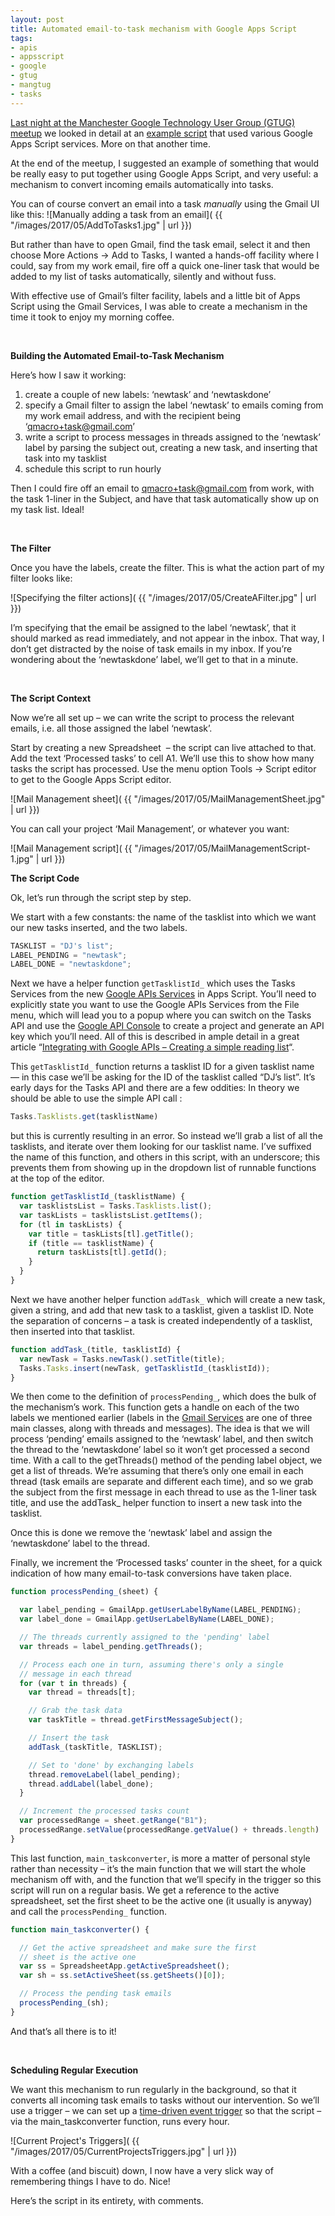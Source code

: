 ```yaml
---
layout: post
title: Automated email-to-task mechanism with Google Apps Script
tags:
- apis
- appsscript
- google
- gtug
- mangtug
- tasks
---
```



[Last night at the Manchester Google Technology User Group (GTUG) meetup](http://madlab.org.uk/content/manchester-google-technology-user-group-13/) we looked in detail at an [example script](https://plus.google.com/110526626182299357893/posts/CetQyVtLKy8) that used various Google Apps Script services. More on that another time.

At the end of the meetup, I suggested an example of something that would be really easy to put together using Google Apps Script, and very useful: a mechanism to convert incoming emails automatically into tasks.

You can of course convert an email into a task *manually* using the Gmail UI like this:
![Manually adding a task from an email]( {{ "/images/2017/05/AddToTasks1.jpg" | url }})

But rather than have to open Gmail, find the task email, select it and then choose More Actions -> Add to Tasks, I wanted a hands-off facility where I could, say from my work email, fire off a quick one-liner task that would be added to my list of tasks automatically, silently and without fuss.

With effective use of Gmail’s filter facility, labels and a little bit of Apps Script using the Gmail Services, I was able to create a mechanism in the time it took to enjoy my morning coffee.

 

**Building the Automated Email-to-Task Mechanism**

Here’s how I saw it working:

1. create a couple of new labels: ‘newtask’ and ‘newtaskdone’
2. specify a Gmail filter to assign the label ‘newtask’ to emails coming from my work email address, and with the recipient being ‘qmacro+task@gmail.com’
3. write a script to process messages in threads assigned to the ‘newtask’ label by parsing the subject out, creating a new task, and inserting that task into my tasklist
4. schedule this script to run hourly

Then I could fire off an email to qmacro+task@gmail.com from work, with the task 1-liner in the Subject, and have that task automatically show up on my task list. Ideal!

 

**The Filter**

Once you have the labels, create the filter. This is what the action part of my filter looks like:

![Specifying the filter actions]( {{ "/images/2017/05/CreateAFilter.jpg" | url }})

I’m specifying that the email be assigned to the label ‘newtask’, that it should marked as read immediately, and not appear in the inbox. That way, I don’t get distracted by the noise of task emails in my inbox. If you’re wondering about the ‘newtaskdone’ label, we’ll get to that in a minute.

 

**The Script Context**

Now we’re all set up – we can write the script to process the relevant emails, i.e. all those assigned the label ‘newtask’.

Start by creating a new Spreadsheet  – the script can live attached to that. Add the text ‘Processed tasks’ to cell A1. We’ll use this to show how many tasks the script has processed. Use the menu option Tools -> Script editor to get to the Google Apps Script editor.

![Mail Management sheet]( {{ "/images/2017/05/MailManagementSheet.jpg" | url }})

You can call your project ‘Mail Management’, or whatever you want:

![Mail Management script]( {{ "/images/2017/05/MailManagementScript-1.jpg" | url }})


**The Script Code**

Ok, let’s run through the script step by step.

We start with a few constants: the name of the tasklist into which we want our new tasks inserted, and the two labels.

```javascript
TASKLIST = "DJ's list";
LABEL_PENDING = "newtask";
LABEL_DONE = "newtaskdone";
```

Next we have a helper function `getTasklistId_` which uses the Tasks Services from the new [Google APIs Services](http://code.google.com/googleapps/appsscript/googleapisservices.html) in Apps Script. You’ll need to explicitly state you want to use the Google APIs Services from the File menu, which will lead you to a popup where you can switch on the Tasks API and use the [Google API Console](http://code.google.com/apis/console-help/) to create a project and generate an API key which you’ll need. All of this is described in ample detail in a great article “[Integrating with Google APIs – Creating a simple reading list](http://code.google.com/googleapps/appsscript/articles/google_apis_reading_list.html)“.

This `getTasklistId_` function returns a tasklist ID for a given tasklist name — in this case we’ll be asking for the ID of the tasklist called “DJ’s list”. It’s early days for the Tasks API and there are a few oddities: In theory we should be able to use the simple API call :

```javascript
Tasks.Tasklists.get(tasklistName)
```

but this is currently resulting in an error. So instead we’ll grab a list of all the tasklists, and iterate over them looking for our tasklist name. I’ve suffixed the name of this function, and others in this script, with an underscore; this prevents them from showing up in the dropdown list of runnable functions at the top of the editor.

```javascript
function getTasklistId_(tasklistName) {
  var tasklistsList = Tasks.Tasklists.list();
  var taskLists = tasklistsList.getItems();
  for (tl in taskLists) {
    var title = taskLists[tl].getTitle();
    if (title == tasklistName) {
      return taskLists[tl].getId();
    }
  }
}
```

Next we have another helper function `addTask_` which will create a new task, given a string, and add that new task to a tasklist, given a tasklist ID. Note the separation of concerns – a task is created independently of a tasklist, then inserted into that tasklist.

```javascript
function addTask_(title, tasklistId) {
  var newTask = Tasks.newTask().setTitle(title);
  Tasks.Tasks.insert(newTask, getTasklistId_(tasklistId));
}
```

We then come to the definition of `processPending_`, which does the bulk of the mechanism’s work. This function gets a handle on each of the two labels we mentioned earlier (labels in the [Gmail Services](http://code.google.com/googleapps/appsscript/service_gmail.html) are one of three main classes, along with threads and messages). The idea is that we will process ‘pending’ emails assigned to the ‘newtask’ label, and then switch the thread to the ‘newtaskdone’ label so it won’t get processed a second time. With a call to the getThreads() method of the pending label object, we get a list of threads. We’re assuming that there’s only one email in each thread (task emails are separate and different each time), and so we grab the subject from the first message in each thread to use as the 1-liner task title, and use the addTask_ helper function to insert a new task into the tasklist.

Once this is done we remove the ‘newtask’ label and assign the ‘newtaskdone’ label to the thread.

Finally, we increment the ‘Processed tasks’ counter in the sheet, for a quick indication of how many email-to-task conversions have taken place.

```javascript
function processPending_(sheet) {

  var label_pending = GmailApp.getUserLabelByName(LABEL_PENDING);
  var label_done = GmailApp.getUserLabelByName(LABEL_DONE);

  // The threads currently assigned to the 'pending' label
  var threads = label_pending.getThreads();

  // Process each one in turn, assuming there's only a single
  // message in each thread
  for (var t in threads) {
    var thread = threads[t];

    // Grab the task data
    var taskTitle = thread.getFirstMessageSubject();

    // Insert the task
    addTask_(taskTitle, TASKLIST);

    // Set to 'done' by exchanging labels
    thread.removeLabel(label_pending);
    thread.addLabel(label_done);
  }

  // Increment the processed tasks count
  var processedRange = sheet.getRange("B1");
  processedRange.setValue(processedRange.getValue() + threads.length)
}
```

This last function, `main_taskconverter`, is more a matter of personal style rather than necessity – it’s the main function that we will start the whole mechanism off with, and the function that we’ll specify in the trigger so this script will run on a regular basis. We get a reference to the active spreadsheet, set the first sheet to be the active one (it usually is anyway) and call the `processPending_` function.

```javascript
function main_taskconverter() {

  // Get the active spreadsheet and make sure the first
  // sheet is the active one
  var ss = SpreadsheetApp.getActiveSpreadsheet();
  var sh = ss.setActiveSheet(ss.getSheets()[0]);

  // Process the pending task emails
  processPending_(sh);
}
```

And that’s all there is to it!

 

**Scheduling Regular Execution**

We want this mechanism to run regularly in the background, so that it converts all incoming task emails to tasks without our intervention. So we’ll use a trigger – we can set up a [time-driven event trigger](http://code.google.com/googleapps/appsscript/guide_events.html) so that the script – via the main_taskconverter function, runs every hour.

![Current Project's Triggers]( {{ "/images/2017/05/CurrentProjectsTriggers.jpg" | url }})

With a coffee (and biscuit) down, I now have a very slick way of remembering things I have to do. Nice!

Here’s the script in its entirety, with comments.

<script src="https://gist.github.com/qmacro/821cdbd498fe772447165ad95a4cc470.js"></script>
